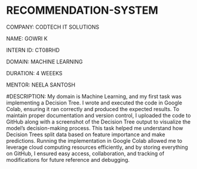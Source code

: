 # RECOMMENDATION-SYSTEM
COMPANY: CODTECH IT SOLUTIONS

NAME: GOWRI K

INTERN ID: CT08RHD

DOMAIN: MACHINE LEARNING

DURATION: 4 WEEEKS

MENTOR: NEELA SANTOSH

#DESCRIPTION: My domain is Machine Learning, and my first task was implementing a Decision Tree. I wrote and executed the code in Google Colab, ensuring it ran correctly and produced the expected results. To maintain proper documentation and version control, I uploaded the code to GitHub along with a screenshot of the Decision Tree output to visualize the model’s decision-making process. This task helped me understand how Decision Trees split data based on feature importance and make predictions. Running the implementation in Google Colab allowed me to leverage cloud computing resources efficiently, and by storing everything on GitHub, I ensured easy access, collaboration, and tracking of modifications for future reference and debugging.
